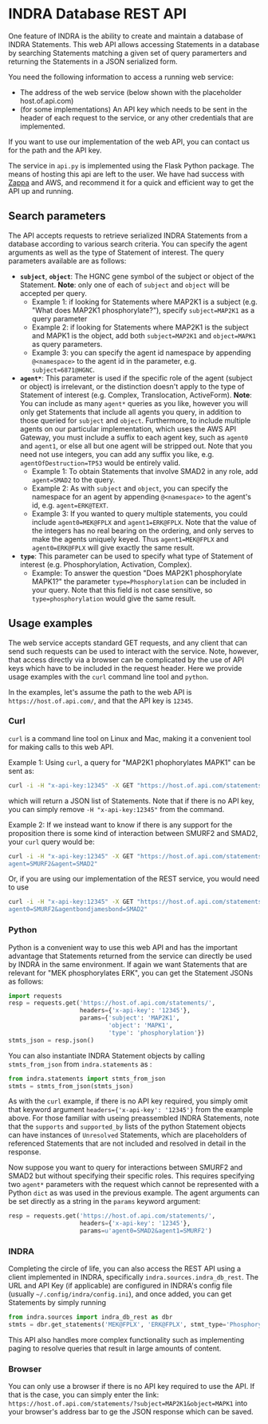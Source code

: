 # INDRA Database REST API

One feature of INDRA is the ability to create and maintain a database of
INDRA Statements. This web API allows accessing Statements in a database by
searching Statements matching a given set of query paramerters and returning
the Statements in a JSON serialized form.

You need the following information to access a running web service:
- The address of the web service (below shown with the placeholder
host.of.api.com)
- (for some implementations) An API key which needs to be sent in the header of each request to the
service, or any other credentials that are implemented.

If you want to use our implementation of the web API, you can contact us for
the path and the API key.

The service in `api.py` is implemented using the Flask Python package.
The means of hosting this api are left to the user.
We have had success with [Zappa](https://github.com/Miserlou/Zappa) and AWS,
and recommend it for a quick and efficient way to get the API up and running.

## Search parameters

The API accepts requests to retrieve serialized INDRA Statements
from a database according to various search criteria. You can specify
the agent arguments as well as the type of Statement of interest. 
The query parameters available are as follows:
- **`subject`**, **`object`**: The HGNC gene symbol of the subject or
object of the Statement.
**Note**: only one of each of `subject` and `object` will be accepted per
query.
  - Example 1: if looking for Statements where MAP2K1 is a subject
(e.g. "What does MAP2K1 phosphorylate?"), specify
`subject=MAP2K1` as a query parameter
  - Example 2: if looking for Statements where MAP2K1 is the subject and
MAPK1 is the object, add both `subject=MAP2K1` and `object=MAPK1` as
query parameters.
  - Example 3: you can specify the agent id namespace by appending
  `@<namespace>` to the agent id in the parameter, e.g.
  `subject=6871@HGNC`.
- **`agent*`**: This parameter is used if the specific role of the agent
(subject or object) is irrelevant, or the distinction doesn't apply to the
type of Statement of interest (e.g. Complex, Translocation, ActiveForm).
**Note**: You can include as many `agent*` queries as you like, however you
will only get Statements that include all agents you query, in addition to
those queried for `subject` and `object`. Furthermore, to include multiple
agents on our particular implementation, which uses the AWS API Gateway,
you must include a suffix to each agent key, such as `agent0` and `agent1`,
or else all but one agent will be stripped out. Note that you need not use
integers, you can add any suffix you like, e.g. `agentOfDestruction=TP53`
would be entirely valid.
  - Example 1: To obtain Statements that involve SMAD2 in any role, add
  `agent=SMAD2` to the query.
  - Example 2: As with `subject` and `object`, you can specify the
  namespace for an agent by appending `@<namespace>` to the agent's id, e.g.
  `agent=ERK@TEXT`.
  - Example 3: If you wanted to query multiple statements, you could include
  `agent0=MEK@FPLX` and `agent1=ERK@FPLX`. Note that the value of the
   integers has no real bearing on the ordering, and only serves to make the
    agents uniquely keyed. Thus `agent1=MEK@FPLX` and `agent0=ERK@FPLX` will
     give exactly the same result.
- **`type`**: This parameter can be used to specify what type of Statement
of interest (e.g. Phosphorylation, Activation, Complex).
  - Example: To answer the question "Does MAP2K1 phosphorylate MAPK1?"
the parameter `type=Phosphorylation` can be included in your query.
Note that this field is not case sensitive, so `type=phosphorylation` would
give the same result.

## Usage examples

The web service accepts standard GET requests, and any client that can
send such requests can be used to interact with the service. Note, however,
that access directly via a browser can be complicated by the
use of API keys which have to be included in the request header. Here we
provide usage examples with the `curl` command line tool and `python`.

In the examples, let's assume the path to the web API is
`https://host.of.api.com/`, and that the API key is `12345`.

### Curl
`curl` is a command line tool on Linux and Mac, making it a convenient tool
for making calls to this web API.

Example 1: Using `curl`, a query for "MAP2K1 phophorylates MAPK1" can be sent
as:
```bash
curl -i -H "x-api-key:12345" -X GET "https://host.of.api.com/statements/?subject=MAP2K1&object=MAPK1&type=phosphorylation"
```
which will return a JSON list of Statements. Note that if there is no API key,
you can simply remove `-H "x-api-key:12345"` from the command.

Example 2: If we instead want to know if there is any support for the
proposition there is some kind of interaction between SMURF2 and SMAD2,
your `curl` query would be:
```bash
curl -i -H "x-api-key:12345" -X GET "https://host.of.api.com/statements/?
agent=SMURF2&agent=SMAD2"
```
Or, if you are using our implementation of the REST service, you would
need to use
```bash
curl -i -H "x-api-key:12345" -X GET "https://host.of.api.com/statements/?
agent0=SMURF2&agentbondjamesbond=SMAD2"
```


### Python
Python is a convenient way to use this web API and has the important
advantage that Statements returned from the service can directly be used
by INDRA in the same environment. If again we want Statements that are
relevant for "MEK phosphorylates ERK", you can get the Statement JSONs
as follows:
```python
import requests
resp = requests.get('https://host.of.api.com/statements/',
                    headers={'x-api-key': '12345'},
                    params={'subject': 'MAP2K1',
                            'object': 'MAPK1',
                            'type': 'phosphorylation'})
stmts_json = resp.json()
```
You can also instantiate INDRA Statement objects by calling `stmts_from_json`
from `indra.statements` as :
```python
from indra.statements import stmts_from_json
stmts = stmts_from_json(stmts_json)
```
As with the `curl` example, if there is no API key required, you simply omit
that keyword argument `headers={'x-api-key': '12345'}` from the example above.
For those familiar with useing preassembled INDRA Statements, note that the
`supports` and `supported_by` lists of the python Statement objects can
have instances of `Unresolved` Statements, which are placeholders
of referenced Statements that are not included and resolved in detail in
the response.

Now suppose you want to query for interactions between SMURF2 and SMAD2 but
without specifying their specific roles.
This requires specifying two `agent*` parameters with the request which cannot
be represented with a Python `dict` as was used in the previous example.
The agent arguments can be set directly as a string in the `params`
keyword argument:
```python
resp = requests.get('https://host.of.api.com/statements/',
                    headers={'x-api-key': '12345'},
                    params=u'agent0=SMAD2&agent1=SMURF2')
```

### INDRA
Completing the circle of life, you can also access the REST API using a client
implemented in INDRA, specifically `indra.sources.indra_db_rest`. The URL and
API Key (if applicable) are configured in INDRA's config file (usually 
`~/.config/indra/config.ini`), and once added, you can get Statements by
 simply running
```python
from indra.sources import indra_db_rest as dbr
stmts = dbr.get_statements('MEK@FPLX', 'ERK@FPLX', stmt_type='Phosphorylation')
```
This API also handles more complex functionality such as implementing paging to
resolve queries that result in large amounts of content.

### Browser
You can only use a browser if there is no API key required to use the API.
If that is the case, you can simply enter the link:
`https://host.of.api.com/statements/?subject=MAP2K1&object=MAPK1`
into your browser's address bar to ge the JSON response which can
be saved.
